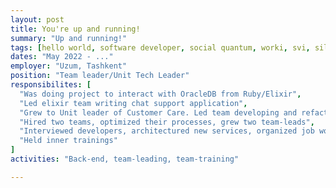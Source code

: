 ```yaml
---
layout: post
title: You're up and running!
summary: "Up and running!"
tags: [hello world, software developer, social quantum, worki, svi, silicon valley, binomo, team-lead]
dates: "May 2022 - ..."
employer: "Uzum, Tashkent"
position: "Team leader/Unit Tech Leader"
responsibilites: [
  "Was doing project to interact with OracleDB from Ruby/Elixir",
  "Led elixir team writing chat support application",
  "Grew to Unit leader of Customer Care. Led team developing and refactoring inner services, struggling with legacy",
  "Hired two teams, optimized their processes, grew two team-leads",
  "Interviewed developers, architectured new services, organized job workflow, mitigated new processes, helped to reach compromisses, helped InfoSec",
  "Held inner trainings"
]
activities: "Back-end, team-leading, team-training"

---
```


